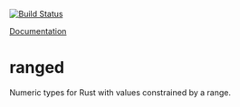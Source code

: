 [![Build Status](https://travis-ci.org/paholg/ranged.svg?branch=master)](https://travis-ci.org/paholg/ranged)

[Documentation](http://paholg.com/ranged/)

# ranged
Numeric types for Rust with values constrained by a range.
